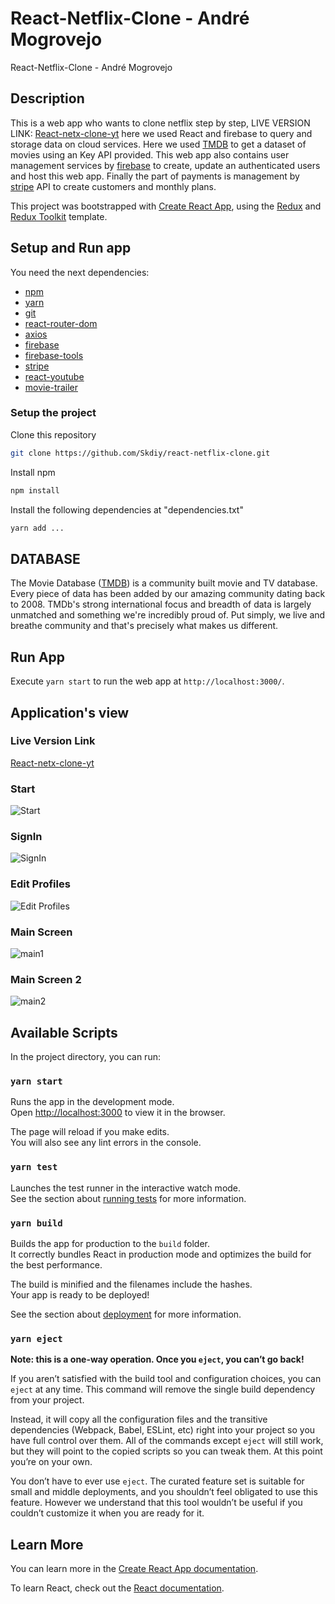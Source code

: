 # React-Netflix-Clone - André Mogrovejo 

React-Netflix-Clone - André Mogrovejo

## Description

This is a web app who wants to clone netflix step by step, LIVE VERSION LINK: [React-netx-clone-yt](https://netx-clone-yt.web.app) here we used React and firebase to query and storage data on cloud services. Here we used [TMDB](https://www.themoviedb.org/) to get a dataset of movies using an Key API provided. This web app also contains user management services by [firebase](https://firebase.google.com/) to create, update an authenticated users and host this web app. Finally the part of payments is management by [stripe](https://stripe.com/es-us) API to create customers and monthly plans.

This project was bootstrapped with [Create React App](https://github.com/facebook/create-react-app), using the [Redux](https://redux.js.org/) and [Redux Toolkit](https://redux-toolkit.js.org/) template.


## Setup and Run app

You need the next dependencies:
* [npm](https://www.npmjs.com/)
* [yarn](https://yarnpkg.com)
* [git](https://git-scm.com/)
* [react-router-dom](https://reactrouter.com/web/guides/quick-start)
* [axios](https://www.npmjs.com/package/axios)
* [firebase](https://firebase.google.com/)
* [firebase-tools](https://firebase.google.com/)
* [stripe](https://stripe.com/es-us)
* [react-youtube](https://www.npmjs.com/package/react-youtube)
* [movie-trailer](https://www.npmjs.com/package/movie-trailer)
<!-- * [@material-ui/core](https://material-ui.com) -->
<!-- * [Semantic-UI-React](https://react.semantic-ui.com/) -->

### Setup the project

Clone this repository
``` bash
git clone https://github.com/Skdiy/react-netflix-clone.git
```

Install npm
``` bash
npm install
```

Install the following dependencies at "dependencies.txt"
``` bash
yarn add ...
```

## DATABASE

The Movie Database ([TMDB](https://www.themoviedb.org/)) is a community built movie and TV database. Every piece of data has been added by our amazing community dating back to 2008. TMDb's strong international focus and breadth of data is largely unmatched and something we're incredibly proud of. Put simply, we live and breathe community and that's precisely what makes us different.

## Run App

Execute `yarn start` to run the web app at `http://localhost:3000/`.

## Application's view

### Live Version Link

[React-netx-clone-yt](https://netx-clone-yt.web.app)

### Start
![Start](https://github.com/Skdiy/react-netflix-clone/blob/master/captures/start.JPG)
### SignIn
![SignIn](https://github.com/Skdiy/react-netflix-clone/blob/master/captures/signin.JPG)
### Edit Profiles
![Edit Profiles](https://github.com/Skdiy/react-netflix-clone/blob/master/captures/ediprofile.JPG)
### Main Screen
![main1](https://github.com/Skdiy/react-netflix-clone/blob/master/captures/main1.JPG)
### Main Screen 2
![main2](https://github.com/Skdiy/react-netflix-clone/blob/master/captures/main2.JPG)

## Available Scripts

In the project directory, you can run:

### `yarn start`

Runs the app in the development mode.<br />
Open [http://localhost:3000](http://localhost:3000) to view it in the browser.

The page will reload if you make edits.<br />
You will also see any lint errors in the console.

### `yarn test`

Launches the test runner in the interactive watch mode.<br />
See the section about [running tests](https://facebook.github.io/create-react-app/docs/running-tests) for more information.

### `yarn build`

Builds the app for production to the `build` folder.<br />
It correctly bundles React in production mode and optimizes the build for the best performance.

The build is minified and the filenames include the hashes.<br />
Your app is ready to be deployed!

See the section about [deployment](https://facebook.github.io/create-react-app/docs/deployment) for more information.

### `yarn eject`

**Note: this is a one-way operation. Once you `eject`, you can’t go back!**

If you aren’t satisfied with the build tool and configuration choices, you can `eject` at any time. This command will remove the single build dependency from your project.

Instead, it will copy all the configuration files and the transitive dependencies (Webpack, Babel, ESLint, etc) right into your project so you have full control over them. All of the commands except `eject` will still work, but they will point to the copied scripts so you can tweak them. At this point you’re on your own.

You don’t have to ever use `eject`. The curated feature set is suitable for small and middle deployments, and you shouldn’t feel obligated to use this feature. However we understand that this tool wouldn’t be useful if you couldn’t customize it when you are ready for it.

## Learn More

You can learn more in the [Create React App documentation](https://facebook.github.io/create-react-app/docs/getting-started).

To learn React, check out the [React documentation](https://reactjs.org/).
